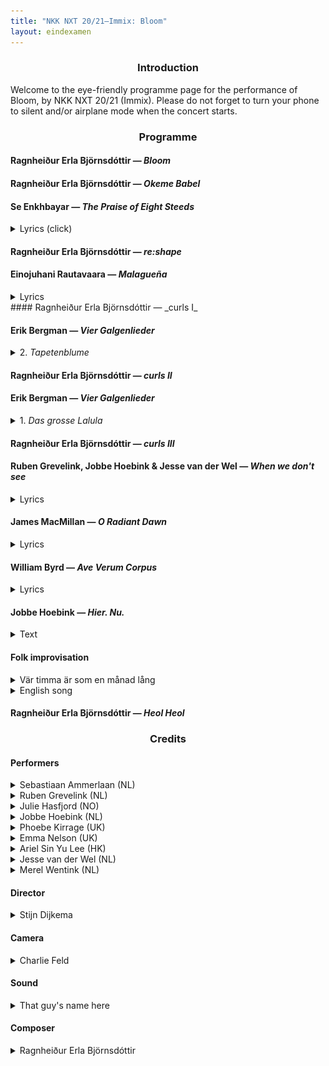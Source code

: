 ```yaml
---
title: "NKK NXT 20/21—Immix: Bloom"
layout: eindexamen
---
```



<center>


### Introduction


</center>
Welcome to the eye-friendly programme page for the performance of Bloom, by NKK NXT 20/21 (Immix). Please do not forget to turn your phone to silent and/or airplane mode when the concert starts.

<center>

### Programme

</center>

#### Ragnheiður Erla Björnsdóttir ⁠— _Bloom_

#### Ragnheiður Erla Björnsdóttir ⁠— _Okeme Babel_

#### Se Enkhbayar ⁠— _The Praise of Eight Steeds_

<details><summary class="f5">Lyrics (click)</summary>
<div align="right">

**(Name of poet)**

</div>
<p class="f6 lh-copy eindexamen overflow-auto">
Chinese text goes here
	<i>Translation goes here</i>
Chinese text goes here
    <i>Translation goes here</i>
Chinese text goes here
    <i>Translation goes here</i>
Chinese text goes here
    <i>Translation goes here</i>
</p>
</details>

#### Ragnheiður Erla Björnsdóttir ⁠— _re:shape_
#### Einojuhani Rautavaara ⁠— _Malagueña_

<details><summary class="f5">Lyrics</summary>
<div align="right">

**Federico García Lorca**

</div>
<p class="f6 lh-copy eindexamen overflow-auto">
La muerte 
	<i>Death</i>
entra y sale 
	<i>enters and leaves</i>
de la taberna. 
	<i>the tavern.</i><br>
Pasan caballos negros 
	<i>Black stallions</i>
y gente siniestra 
	<i>and sinister people</i>
por los hondos caminos 
	<i>pass down the deep roads</i>
de la guitarra. 
	<i>of the guitar.</i><br>
Y hay un olor a sal
    <i>And there is a smell of salt</i>
y a sangre de hembra, 
	<i>and of female blood,</i>
en los nardos febriles
	<i>in the feverish tuberoses</i>
de la marina. 
	<i>of the seaside.</i><br>
La muerte 
	<i>Death</i>
entra y sale, 
	<i>enters and leaves</i>
y sale y entra 
	<i>and leaves and enters</i>
la muerte 
    <i>the death</i>
de la taberna.
    <i>of the tavern.</i>
</p>
</details>
#### Ragnheiður Erla Björnsdóttir ⁠— _curls I_

#### Erik Bergman ⁠— _Vier Galgenlieder_

<details><summary class="f5">2. <i>Tapetenblume</i></summary>
<div align="right">

**Christian Morgenstern**

</div>
<p class="f6 lh-copy eindexamen overflow-auto">
Tapetenblume bin ich fein,
    <i>Wallpaper flowers am I prettily,</i>
kehr wieder ohne Ende,
    <i>return without end,</i>
doch, statt im Mai'n und Mondenschein,
    <i>but, instead of in May and moonlight,</i>
auf jeder der vier Wände.
    <i>on all four of the walls.</i><br>
Du siehst mich nimmerdar genung,
    <i>You never see me enough,</i>
so weit du blickst im Stübchen,
    <i>as far as you look in the sitting room,</i>
und folgst du mir per Rösselsprung –
    <i>and if you follow me by a knight's move (chess) –</i>
wirst du verrückt, mein Liebchen. 
    <i>you'll go mad, my love.</i>
</p>
</details>

#### Ragnheiður Erla Björnsdóttir ⁠— _curls II_

#### Erik Bergman ⁠— _Vier Galgenlieder_

<details><summary class="f5">1. <i>Das grosse Lalula</i></summary>
<div align="right">

**Christian Morgenstern**

</div>
<p class="f6 lh-copy eindexamen overflow-auto">
Kroklokwafzi? Sem̄emem̄i!
Seiokrontro – prafriplo:
Bifzi, bafzi; hulalem̄i:
quasti basti bo…
Lalu lalu lalu lalu la!<br>
Hontraruru miromente
zasku zes rü rü?
Entepente, leiolente
klekwapufzi lü?
Lalu lalu lalu lala la!<br>
Simarat kos malzlpempu
silzuzankunkrei (;)!
Marjomar dos: Quempu Lempu
Siri Suri Sei [ ]!
Lalu lalu lalu lalu la!
</p>
</details>

#### Ragnheiður Erla Björnsdóttir ⁠— _curls III_

#### Ruben Grevelink, Jobbe Hoebink & Jesse van der Wel ⁠— _When we don't see_

<details><summary class="f5">Lyrics</summary>
<div align="right">

**Jobbe Hoebink**

</div>
<p class="f6 lh-copy eindexamen overflow-auto">
(Todo: Ask Jobbe for lyrics)
</p>
</details>


#### James MacMillan ⁠— _O Radiant Dawn_

<details><summary class="f5">Lyrics</summary>
<p class="f6 lh-copy eindexamen overflow-auto">
O Radiant Dawn,
Splendour of eternal Light,
Sun of Justice: come,
Shine on those who dwell in darkness
And the shadow of death.
Isaiah had prophesied, 
'The people who walked in darkness
have seen a  great light:
Upon those who dwelt in the land of gloom
a light has shone.'
Amen.     
</p>
</details>

#### William Byrd — _Ave Verum Corpus_

<details><summary class="f5">Lyrics</summary>
<p class="f6 lh-copy eindexamen overflow-auto">
Ave verum Corpus, natum
    <i>Hail true body, born</i>
De Maria Virgine,
    <i>of virgin Mary,</i>
Vere passum, immolatum
    <i>having truly suffered, sacrificed</i>
In cruce pro homine,
    <i>on the cross for mankind,</i>
Cuius latus perforatum
    <i>from whose injured side</i>
Unda fluxit sanguine:
    <i>whence flows blood:</i>
Esto nobis praegustatum
    <i>Be for us a foretaste</i>
In mortis examine.
    <i>in the trial of death.</i>
O dulcis, O pie, O Jesu Fili Mariae, miserere mei.
    <i>O sweet, o holy, o Jesus son of Mary, have mercy on me.</i>
Amen.
</p>
</details>

#### Jobbe Hoebink ⁠— _Hier. Nu._

<details><summary class="f5">Text</summary>
<p class="f6 lh-copy eindexamen overflow-auto">
Hier Jobbe's tekst
    <i>met vertaling</i>
</p>
</details>

#### Folk improvisation

<details><summary class="f5">Vär timma är som en månad lång</summary>
<p class="f6 lh-copy eindexamen overflow-auto">
Vär timma är som en månad lång,
    <i>Every hour is as long as a month,</i>
vär månad som ett år.
    <i>every month as a year.</i>
Så längtar jag efter dig,
    <i>So much do I long for you,</i>
min lilla vän,
    <i>my sweet friend,</i>
fast jag dig aldrig får.
    <i>although I will never have you.</i>
</p>
</details>

<details><summary class="f5">English song</summary>
<p class="f6 lh-copy eindexamen overflow-auto">
What are the lyrics?
</p>
</details>

#### Ragnheiður Erla Björnsdóttir ⁠— _Heol Heol_

<center>

### Credits

</center>


#### Performers


<details><summary class="f5">Sebastiaan Ammerlaan (NL)</summary>
<figure class="fr-l w-20-l ml-auto-l  fr-m w-20-m ml-auto-m br3 ma1 ba b--light-gray">
    <img src="images/NKKNXT/Sebastiaan.jpg" alt="Sebastiaan" class="br3 br--top">
</figure>
<p class="f6 lh-copy cf">
Ever since Sebastiaan (Bas) Ammerlaan begged his parents for violin lessons when he was four, music took a strong hold of him. He soon changed the violin for the viola, then started singing, studying classical singing at the HKU Utrecht Conservatoire with Jón Þorsteinsson and Selma Harkink. Today he studies at the Master for Ensemble Singing at the Royal Conservatoire with Harry van Berne and Gerda van Zelm.
</p>
</details>

<details><summary class="f5">Ruben Grevelink (NL)</summary>
<figure class="fr-l w-20-l ml-auto-l fr-m w-20-m ml-auto-m br3 ma1 ba b--light-gray">
    <img src="images/NKKNXT/Ruben.jpg" alt="Ruben" class="br3 br--top">
</figure>
<p class="f6 lh-copy cf">

Bio here
</p>
</details>

<details><summary class="f5">Julie Hasfjord (NO)</summary>
<figure class="fr-l w-20-l ml-auto-l fr-m w-20-m ml-auto-m br3 ma1 ba b--light-gray">
    <img src="images/NKKNXT/Julie.jpg" alt="Julie" class="br3 br--top">
</figure>
<p class="f6 lh-copy cf">
Bio here
</p>
</details>

<details><summary class="f5">Jobbe Hoebink (NL)</summary>
<figure class="fr-l w-20-l ml-auto-l fr-m w-20-m ml-auto-m br3 ma1 ba b--light-gray">
    <img src="images/NKKNXT/Jobbe.jpg" alt="Jobbe" class="br3 br--top">
</figure>
<p class="f6 lh-copy cf">
Bio here
</p>
</details>

<details><summary class="f5">Phoebe Kirrage (UK)</summary>
<figure class="fr-l w-20-l ml-auto-l fr-m w-20-m ml-auto-m br3 ma1 ba b--light-gray">
    <img src="images/NKKNXT/Phoebe.jpg" alt="Phoebe" class="br3 br--top">
</figure>
<p class="f6 lh-copy cf">
Bio here
</p>
</details>

<details><summary class="f5">Emma Nelson (UK)</summary>
<figure class="fr-l w-20-l ml-auto-l fr-m w-20-m ml-auto-m br3 ma1 ba b--light-gray">
    <img src="images/NKKNXT/Emma.jpg" alt="Emma" class="br3 br--top">
</figure>
<p class="f6 lh-copy cf">
Bio here
</p>
</details>

<details><summary class="f5">Ariel Sin Yu Lee (HK)</summary>
<figure class="fr-l w-20-l ml-auto-l fr-m w-20-m ml-auto-m br3 ma1 ba b--light-gray">
    <img src="images/NKKNXT/Ariel.jpg" alt="Ariel" class="br3 br--top">
</figure>
<p class="f6 lh-copy cf">
Bio here
</p>
</details>

<details><summary class="f5">Jesse van der Wel (NL)</summary>
<figure class="fr-l w-20-l ml-auto-l fr-m w-20-m ml-auto-m br3 ma1 ba b--light-gray">
    <img src="images/NKKNXT/Jesse.jpg" alt="Jesse" class="br3 br--top">
</figure>
<p class="f6 lh-copy cf">
Bio here
</p>
</details>

<details><summary class="f5">Merel Wentink (NL)</summary>
<figure class="fr-l w-20-l ml-auto-l fr-m w-20-m ml-auto-m br3 ma1 ba b--light-gray">
    <img src="images/NKKNXT/Merel.jpg" alt="Merel" class="br3 br--top">
</figure>
<p class="f6 lh-copy cf">
Bio here
</p>
</details>


#### Director
<details><summary class="f5">Stijn Dijkema</summary>
<figure class="fr-l w-20-l ml-auto-l fr-m w-20-m ml-auto-m br3 ma1 ba b--light-gray">
    <img src="images/NKKNXT/Merel.jpg" alt="Stijn" class="br3 br--top">
</figure>
<p class="f6 lh-copy cf">
Bio here
</p>
</details>

#### Camera
<details><summary class="f5">Charlie Feld</summary>
<figure class="fr-l w-20-l ml-auto-l fr-m w-20-m ml-auto-m br3 ma1 ba b--light-gray">
    <img src="images/NKKNXT/Merel.jpg" alt="Stijn" class="br3 br--top">
</figure>
<p class="f6 lh-copy cf">
Bio here
</p>
</details>

#### Sound
<details><summary class="f5">That guy's name here</summary>
<figure class="fr-l w-20-l ml-auto-l fr-m w-20-m ml-auto-m br3 ma1 ba b--light-gray">
    <img src="images/NKKNXT/Merel.jpg" alt="Stijn" class="br3 br--top">
</figure>
<p class="f6 lh-copy cf">
Bio here
</p>
</details>

#### Composer
<details><summary class="f5">Ragnheiður Erla Björnsdóttir</summary>
<figure class="fr-l w-20-l ml-auto-l fr-m w-20-m ml-auto-m br3 ma1 ba b--light-gray">
    <img src="images/NKKNXT/Merel.jpg" alt="Erla" class="br3 br--top">
</figure>
<p class="f6 lh-copy cf">
Bio here
</p>
</details>


